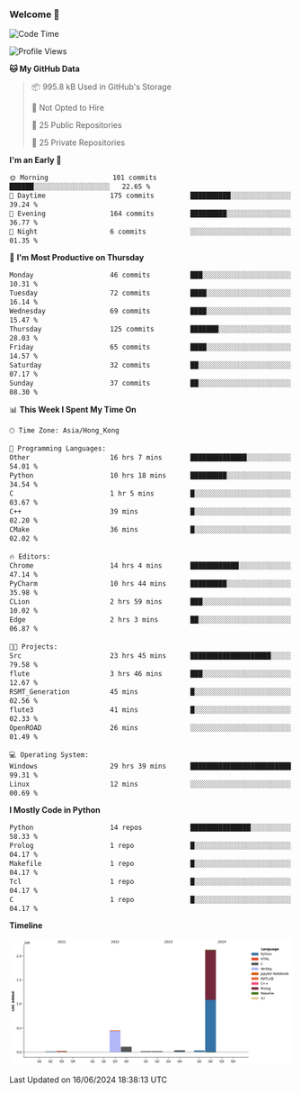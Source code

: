 ### Welcome 👋

<!--START_SECTION:waka-->
![Code Time](http://img.shields.io/badge/Code%20Time-182%20hrs%2015%20mins-blue)

![Profile Views](http://img.shields.io/badge/Profile%20Views-0-blue)

**🐱 My GitHub Data** 

> 📦 995.8 kB Used in GitHub's Storage 
 > 
> 🚫 Not Opted to Hire
 > 
> 📜 25 Public Repositories 
 > 
> 🔑 25 Private Repositories 
 > 
**I'm an Early 🐤** 

```text
🌞 Morning                101 commits         ██████░░░░░░░░░░░░░░░░░░░   22.65 % 
🌆 Daytime                175 commits         ██████████░░░░░░░░░░░░░░░   39.24 % 
🌃 Evening                164 commits         █████████░░░░░░░░░░░░░░░░   36.77 % 
🌙 Night                  6 commits           ░░░░░░░░░░░░░░░░░░░░░░░░░   01.35 % 
```
📅 **I'm Most Productive on Thursday** 

```text
Monday                   46 commits          ███░░░░░░░░░░░░░░░░░░░░░░   10.31 % 
Tuesday                  72 commits          ████░░░░░░░░░░░░░░░░░░░░░   16.14 % 
Wednesday                69 commits          ████░░░░░░░░░░░░░░░░░░░░░   15.47 % 
Thursday                 125 commits         ███████░░░░░░░░░░░░░░░░░░   28.03 % 
Friday                   65 commits          ████░░░░░░░░░░░░░░░░░░░░░   14.57 % 
Saturday                 32 commits          ██░░░░░░░░░░░░░░░░░░░░░░░   07.17 % 
Sunday                   37 commits          ██░░░░░░░░░░░░░░░░░░░░░░░   08.30 % 
```


📊 **This Week I Spent My Time On** 

```text
🕑︎ Time Zone: Asia/Hong_Kong

💬 Programming Languages: 
Other                    16 hrs 7 mins       ██████████████░░░░░░░░░░░   54.01 % 
Python                   10 hrs 18 mins      █████████░░░░░░░░░░░░░░░░   34.54 % 
C                        1 hr 5 mins         █░░░░░░░░░░░░░░░░░░░░░░░░   03.67 % 
C++                      39 mins             █░░░░░░░░░░░░░░░░░░░░░░░░   02.20 % 
CMake                    36 mins             █░░░░░░░░░░░░░░░░░░░░░░░░   02.02 % 

🔥 Editors: 
Chrome                   14 hrs 4 mins       ████████████░░░░░░░░░░░░░   47.14 % 
PyCharm                  10 hrs 44 mins      █████████░░░░░░░░░░░░░░░░   35.98 % 
CLion                    2 hrs 59 mins       ███░░░░░░░░░░░░░░░░░░░░░░   10.02 % 
Edge                     2 hrs 3 mins        ██░░░░░░░░░░░░░░░░░░░░░░░   06.87 % 

🐱‍💻 Projects: 
Src                      23 hrs 45 mins      ████████████████████░░░░░   79.58 % 
flute                    3 hrs 46 mins       ███░░░░░░░░░░░░░░░░░░░░░░   12.67 % 
RSMT_Generation          45 mins             █░░░░░░░░░░░░░░░░░░░░░░░░   02.56 % 
flute3                   41 mins             █░░░░░░░░░░░░░░░░░░░░░░░░   02.33 % 
OpenROAD                 26 mins             ░░░░░░░░░░░░░░░░░░░░░░░░░   01.49 % 

💻 Operating System: 
Windows                  29 hrs 39 mins      █████████████████████████   99.31 % 
Linux                    12 mins             ░░░░░░░░░░░░░░░░░░░░░░░░░   00.69 % 
```

**I Mostly Code in Python** 

```text
Python                   14 repos            ███████████████░░░░░░░░░░   58.33 % 
Prolog                   1 repo              █░░░░░░░░░░░░░░░░░░░░░░░░   04.17 % 
Makefile                 1 repo              █░░░░░░░░░░░░░░░░░░░░░░░░   04.17 % 
Tcl                      1 repo              █░░░░░░░░░░░░░░░░░░░░░░░░   04.17 % 
C                        1 repo              █░░░░░░░░░░░░░░░░░░░░░░░░   04.17 % 
```



**Timeline**

![Lines of Code chart](https://raw.githubusercontent.com/xhj2501/xhj2501/main/assets/bar_graph.png)


 Last Updated on 16/06/2024 18:38:13 UTC
<!--END_SECTION:waka-->



